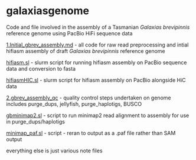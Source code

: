 # galaxiasgenome

Code and file involved in the assembly of a Tasmanian *Galaxias brevipinnis* reference genome using PacBio HiFi sequence data

[1.Initial_gbrev_assembly.md](1.Initial_gbrev_assembly.md) - all code for raw read preprocessing and intial hifiasm assembly of draft *Galaxias brevipinnis* reference genome

  [hifiasm.sl](hifiasm.sl) - slurm script for running hifiasm assembly on PacBio sequence data and conversion to fasta

  [hifiasmHIC.sl](hifiasmHIC.sl) - slurm script for hifiasm assembly on PacBio alongside HiC data

[2.gbrev_assembly_qc](2.gbrev_assembly_QC.md) - quality control steps undertaken on genome includes purge_dups, jellyfish, purge_haplotigs, BUSCO

  [gbminimap2.sl](gbminimap2.sl) - script to run minimap2 read alignment to assembly for use in purge_dups/haplotigs
  
  [minimap_paf.sl](minimap_paf.sl) - script - reran to output as a .paf file rather than SAM output


everything else is just various note files

